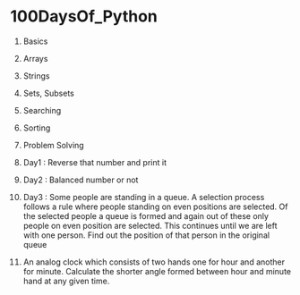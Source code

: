 # 100DaysOf_Python

1. Basics 
2. Arrays
3. Strings
4. Sets, Subsets
5. Searching
6. Sorting
7. Problem Solving

1. Day1 : Reverse that number and print it
2. Day2 : Balanced number or not
3. Day3 : Some people are standing in a queue. A selection process follows a rule where people standing on even positions are selected. Of the selected people a queue is formed and again out of these only people on even position are selected. This continues until we are left with one person. Find out the position of that person in the original queue
4.  An analog clock which consists of two hands one for hour and another for minute. Calculate the shorter angle formed between hour and minute hand at any given time.
